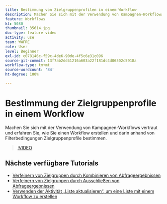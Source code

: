 ```yaml
---
title: Bestimmung von Zielgruppenprofilen in einem Workflow
description: Machen Sie sich mit der Verwendung von Kampagnen-Workflows vertraut und erfahren Sie, wie Sie einen Workflow erstellen und darin anhand von Filterbedingungen Zielgruppenprofile bestimmen.
feature: Workflows
kt: 5080
thumbnail: 35614.jpg
doc-type: feature video
activity: use
team: WWFRE
role: User
level: Beginner
exl-id: c078146c-f59c-4de6-90de-4f5c6e31c096
source-git-commit: 13f7ab2dd41216a603a22f181dc4d06302c5918a
workflow-type: tm+mt
source-wordcount: '84'
ht-degree: 100%

---
```


# Bestimmung der Zielgruppenprofile in einem Workflow

Machen Sie sich mit der Verwendung von Kampagnen-Workflows vertraut und erfahren Sie, wie Sie einen Workflow erstellen und darin anhand von Filterbedingungen Zielgruppenprofile bestimmen.

>[!VIDEO](https://video.tv.adobe.com/v/35614?quality=12&learn=on)

## Nächste verfügbare Tutorials

* [Verfeinern von Zielgruppen durch Kombinieren von Abfrageergebnissen](/help/automating-with-workflows/refining-targets-by-combining-query-results.md)
* [Verfeinern von Zielgruppen durch Ausschließen von Abfrageergebnissen](/help/automating-with-workflows/refining-targets-by-excluding-query-results.md)
* [Verwenden der Aktivität „Liste aktualisieren“, um eine Liste mit einem Workflow zu erstellen](/help/automating-with-workflows/using-the-update-list-activity.md)
